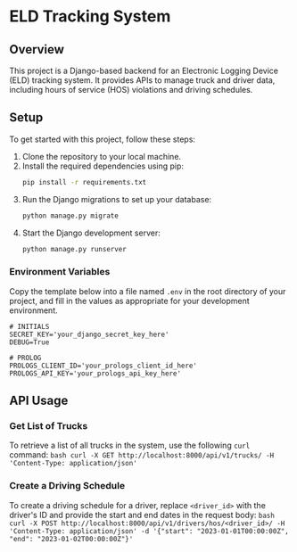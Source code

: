 # ELD Tracking System

## Overview
This project is a Django-based backend for an Electronic Logging Device (ELD) tracking system. It provides APIs to manage truck and driver data, including hours of service (HOS) violations and driving schedules.

## Setup
To get started with this project, follow these steps:

1. Clone the repository to your local machine.
2. Install the required dependencies using pip:
    ```bash
    pip install -r requirements.txt
    ```
3. Run the Django migrations to set up your database:
    ```bash
    python manage.py migrate
    ```
4. Start the Django development server:
    ```bash
    python manage.py runserver
    ```

### Environment Variables
Copy the template below into a file named `.env` in the root directory of your project, and fill in the values as appropriate for your development environment.

```plaintext
# INITIALS
SECRET_KEY='your_django_secret_key_here'
DEBUG=True

# PROLOG
PROLOGS_CLIENT_ID='your_prologs_client_id_here'
PROLOGS_API_KEY='your_prologs_api_key_here'
```

## API Usage

### Get List of Trucks
To retrieve a list of all trucks in the system, use the following `curl` command:
    ```bash
    curl -X GET http://localhost:8000/api/v1/trucks/ -H 'Content-Type: application/json'
    ```


### Create a Driving Schedule
To create a driving schedule for a driver, replace `<driver_id>` with the driver's ID and provide the start and end dates in the request body:
    ```bash
    curl -X POST http://localhost:8000/api/v1/drivers/hos/<driver_id>/ -H 'Content-Type: application/json' -d '{"start": "2023-01-01T00:00:00Z", "end": "2023-01-02T00:00:00Z"}'
    ```